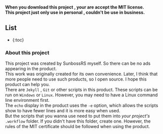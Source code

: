 **When you download this project , your are accept the MIT license.**  
**This project just only use in personal , couldn't be use in business.**  
  
## List
* {:toc}

### About this project
This project was created by SunbossRS myself. So there can be no ads appearing in the product.  
This work was originally created for its own convenience. Later, I think that more people need to use such products, so I open source. I hope this product can help you.  
There are `Jekyll` , `Git` or other scripts in this product. These scripts can be run on `Windows` or `Linux`. However, you may need to have a Linux command line environment first.  
The `echo` display in the product uses the `-e` option, which allows the scripts show to have fewer lines and it is more easy when used.  
But the scripts that you wanna use need to put them into *your project's* `.workflow` folder. If you didn't have this folder, create one.
However, the rules of the MIT certificate should be followed when using the product.

